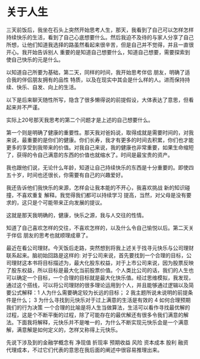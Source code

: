# 关于人生

三天前饭后，我坐在石头上突然开始思考人生，那天，我看到了自己可以怎样怎样持续快乐的生活，看到了自己心底想要什么。然后我迫不及待的与家人分享了自己所想，让他们知道我选择的路虽然看起来很辛苦，但是自己并不觉得，并且一直很开心。我开始告诉别人 重要的是知道自己想要什么，知道自己想要，需要探索到使自己快乐的元是什么。

以知道自己所要为基础，第二天，同样的时间，我开始思考伴侣 朋友，明确了适合我的伴侣朋友拥有的品性 特质，以及在现实中其会是什么样的人。进而保持持续、快乐、自发、向上的生活。

以下是后来聊天随性所写，隐含了很多懒得说的前提假设，大体表达了意思，但看起来并不严谨。


实际上20号那天我思考的第二个问题才是上述的自己想要什么。

第一个则是明确了健康的重要性。那天我对爸妈说，取得成就是需要时间的，对我来说，最重要的是你们的健康。你们长寿，我才有更多的时间去积累，你们也才能更多的享受到我带来的价值。对我自己来说，我的健康也非常重要，如果生命缩短了，获得的令自己满意的东西的价值也就缩水了。时间是最宝贵的资产。

我也跟他们说，无论什么年龄，知道让自己持续快乐的东西是十分重要的。即使四五十岁，时间也还很长，你需要有自己的兴趣爱好。

我还告诉他们我快乐的来源，怎样会让我本能的不开心，我喜欢挑战 新的知识碰撞，不喜欢重复 解释。我觉得我们都可以持续学习 提高，当然，对父母是没有要求的，这只是个可能带来正向发展的提议。

这就是那天我明确的，健康，快乐之源，我与人交往的性情。

知道了自己喜欢怎样的交往，不喜欢怎样的，以及什么令自己愉悦以后。第二天关于伴侣 朋友的思考也就顺理成章了。

最近在看公司理财。今天饭后走路，突然想到将我上述关于找寻元快乐与公司理财联系起来。脑初始回路是这样的: 对于公司来说，首先要找到一个合理的目标，公司理财这本书将目标描述为，最大化股东权益，对于上市公司来说，因为股票反映了股东权益，所以目标是最大化当前股票价值。个人类比公司的话，我们的人生也可以确定一个目标，一个合理的目标就是最大化快乐值。经过思维模拟，我发现，通过这个搭线，可以将公司理财的很多理论运用到个人，并且能够通过逻辑以及简要公式解释：1 人为什么需要确定较为长远的目标； 2 我主题所说未说明的前提条件是什么； 3 为什么寻找到元快乐对于过上满意的生活是有效的 4 如何合理预期我们的行为决策
一个合理的比喻是将人生当做算法，生活可以看作寻找最优解的过程，这是个不断平衡的过程，除了可能存在的最优解还有很多令我们满意的解法。下面我将解释，元快乐并不是唯一的，为什么不断实现元快乐会是一个满意解，满意解是如何定义的，怎样又称得上元快乐。

先说下涉及到的金融学概念有 净现值 折现率 预期收益 风险 资本成本 股利 融资 代理成本，不过它们代表的意思在我后面的阐述中很容易推理出来。
